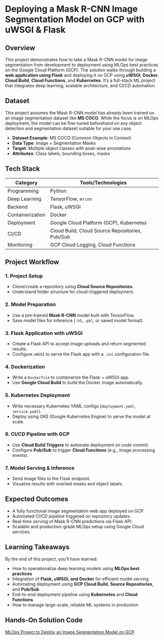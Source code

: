 #  Deploying a Mask R-CNN Image Segmentation Model on GCP with uWSGI & Flask

## Overview

This project demonstrates how to take a Mask R-CNN model for image segmentation from development to deployment using MLOps best practices on the Google Cloud Platform (GCP). The solution walks through building a **web application using Flask** and deploying it on GCP using **uWSGI**, **Docker**, **Cloud Build**, **Cloud Functions**, and **Kubernetes**. It’s a full-stack ML project that integrates deep learning, scalable architecture, and CI/CD automation.

## Dataset

This project assumes the Mask R-CNN model has already been trained on an image segmentation dataset like **MS COCO**. While the focus is on MLOps deployment, the model can be fine-tuned beforehand on any object detection and segmentation dataset suitable for your use case.

- **Dataset Example**: MS COCO (Common Objects in Context)
- **Data Type**: Image + Segmentation Masks
- **Target**: Multiple object classes with pixel-wise annotations
- **Attributes**: Class labels, bounding boxes, masks

## Tech Stack

| Category        | Tools/Technologies                                 |
|----------------|-----------------------------------------------------|
| Programming     | Python                                              |
| Deep Learning   | TensorFlow, `mrcnn`                                 |
| Backend         | Flask, uWSGI                                        |
| Containerization| Docker                                              |
| Deployment      | Google Cloud Platform (GCP), Kubernetes             |
| CI/CD           | Cloud Build, Cloud Source Repositories, Pub/Sub     |
| Monitoring      | GCP Cloud Logging, Cloud Functions                  |

## Project Workflow

### 1. **Project Setup**
- Clone/create a repository using **Cloud Source Repositories**.
- Understand folder structure for cloud-triggered deployment.

### 2. **Model Preparation**
- Use a pre-trained **Mask R-CNN** model built with TensorFlow.
- Save model files for inference (`.h5`, `.pkl`, or saved model format).

### 3. **Flask Application with uWSGI**
- Create a Flask API to accept image uploads and return segmented results.
- Configure `uWSGI` to serve the Flask app with a `.ini` configuration file.

### 4. **Dockerization**
- Write a `Dockerfile` to containerize the Flask + uWSGI app.
- Use **Google Cloud Build** to build the Docker image automatically.

### 5. **Kubernetes Deployment**
- Write necessary Kubernetes YAML configs (`deployment.yaml`, `service.yaml`).
- Deploy using GKE (Google Kubernetes Engine) to serve the model at scale.

### 6. **CI/CD Pipeline with GCP**
- Use **Cloud Build Triggers** to automate deployment on code commit.
- Configure **Pub/Sub** to trigger **Cloud Functions** (e.g., image processing events).

### 7. **Model Serving & Inference**
- Send image files to the Flask endpoint.
- Visualize results with overlaid masks and object labels.

## Expected Outcomes

- A fully functional image segmentation web app deployed on GCP.
- Automated CI/CD pipeline triggered on repository updates.
- Real-time serving of Mask R-CNN predictions via Flask API.
- Scalable and production-grade MLOps setup using Google Cloud services.


## Learning Takeaways

By the end of this project, you’ll have learned:

- How to operationalize deep learning models using **MLOps best practices**
- Integration of **Flask, uWSGI, and Docker** for efficient model serving
- Automating deployment using **GCP Cloud Build**, **Source Repositories**, and **Pub/Sub**
- End-to-end deployment pipeline using **Kubernetes** and **Cloud Functions**
- How to manage large-scale, reliable ML systems in production

## Hands-On Solution Code

[MLOps Project to Deploy an Image Segmentation Model on GCP](https://www.projectpro.io/project-use-case/mlops-project-deploy-mask-rcnn-model-using-flask-tensorflow)
